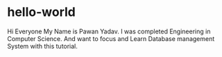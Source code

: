# hello-world

Hi Everyone
My Name is Pawan Yadav. I was completed Engineering in Computer Science.
And want to focus and Learn Database management System with this tutorial.
